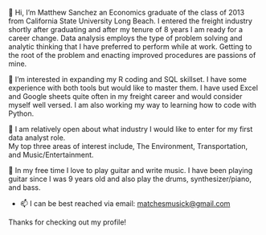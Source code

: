 👋 Hi, I’m Matthew Sanchez an Economics graduate of the class of 2013 from California State University Long Beach.  I entered the freight industry shortly after graduating and after my tenure of 8 years I am ready for a career change.
Data analysis employs the type of problem solving and analytic thinking that I have preferred to perform while at work.
Getting to the root of the problem and enacting improved procedures are passions of mine.


🧠 I’m interested in expanding my R coding and SQL skillset.  I have some experience with both tools but would like to master them.
I have used Excel and Google sheets quite often in my freight career and would consider myself well versed.
I am also working my way to learning how to code with Python.

👔 I am relatively open about what industry I would like to enter for my first data analyst role.  
My top three areas of interest include, The Environment, Transportation, and Music/Entertainment.

🎸 In my free time I love to play guitar and write music.  I have been playing guitar since I was 9 years old and also play the drums, synthesizer/piano, and bass.

- 📫 I can be best reached via email: matchesmusick@gmail.com

Thanks for checking out my profile!

<!---
sixstringsoul/sixstringsoul is a ✨ special ✨ repository because its `README.md` (this file) appears on your GitHub profile.
You can click the Preview link to take a look at your changes.
--->
